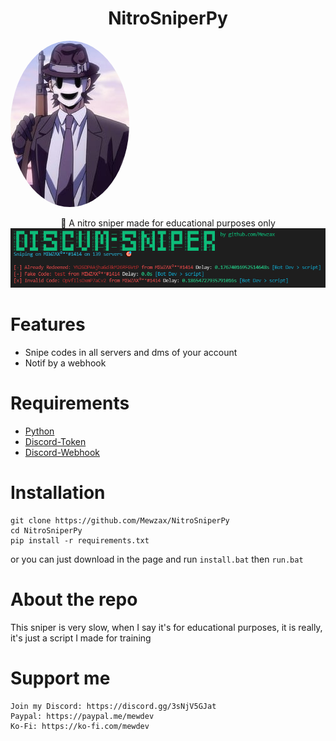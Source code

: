 <h1 align="center">NitroSniperPy</h1>
<img src=".github/sniper.jpg" style="border-radius: 50%">
<p align="center">
🔫 A nitro sniper made for educational purposes only
<img src=".github/preview.png">
</p>



# Features
- Snipe codes in all servers and dms of your account
- Notif by a webhook

# Requirements
- [Python](https://www.python.org/downloads/)
- [Discord-Token](https://github.com/Tyrrrz/DiscordChatExporter/wiki/Obtaining-Token-and-Channel-IDs#how-to-get-a-user-token)
- [Discord-Webhook](https://www.integromat.com/en/blog/guide-to-discord-webhooks)

# Installation
```
git clone https://github.com/Mewzax/NitroSniperPy
cd NitroSniperPy
pip install -r requirements.txt
```
or you can just download in the page and run ```install.bat``` then ```run.bat```

# About the repo
This sniper is very slow, when I say it's for educational purposes, it is really, it's just a script I made for training

# Support me
```
Join my Discord: https://discord.gg/3sNjV5GJat
Paypal: https://paypal.me/mewdev
Ko-Fi: https://ko-fi.com/mewdev
```